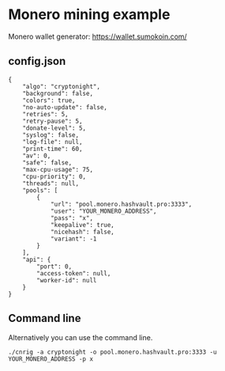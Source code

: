 # Monero mining example
Monero wallet generator: https://wallet.sumokoin.com/

## config.json
```
{
    "algo": "cryptonight",
    "background": false,
    "colors": true,
    "no-auto-update": false,
    "retries": 5,
    "retry-pause": 5,
    "donate-level": 5,
    "syslog": false,
    "log-file": null,
    "print-time": 60,
    "av": 0,
    "safe": false,
    "max-cpu-usage": 75,
    "cpu-priority": 0,
    "threads": null,
    "pools": [
        {
            "url": "pool.monero.hashvault.pro:3333",
            "user": "YOUR_MONERO_ADDRESS",
            "pass": "x",
            "keepalive": true,
            "nicehash": false,
            "variant": -1
        }
    ],
    "api": {
        "port": 0,
        "access-token": null,
        "worker-id": null
    }
}
```
## Command line
Alternatively you can use the command line.
```
./cnrig -a cryptonight -o pool.monero.hashvault.pro:3333 -u YOUR_MONERO_ADDRESS -p x
```

